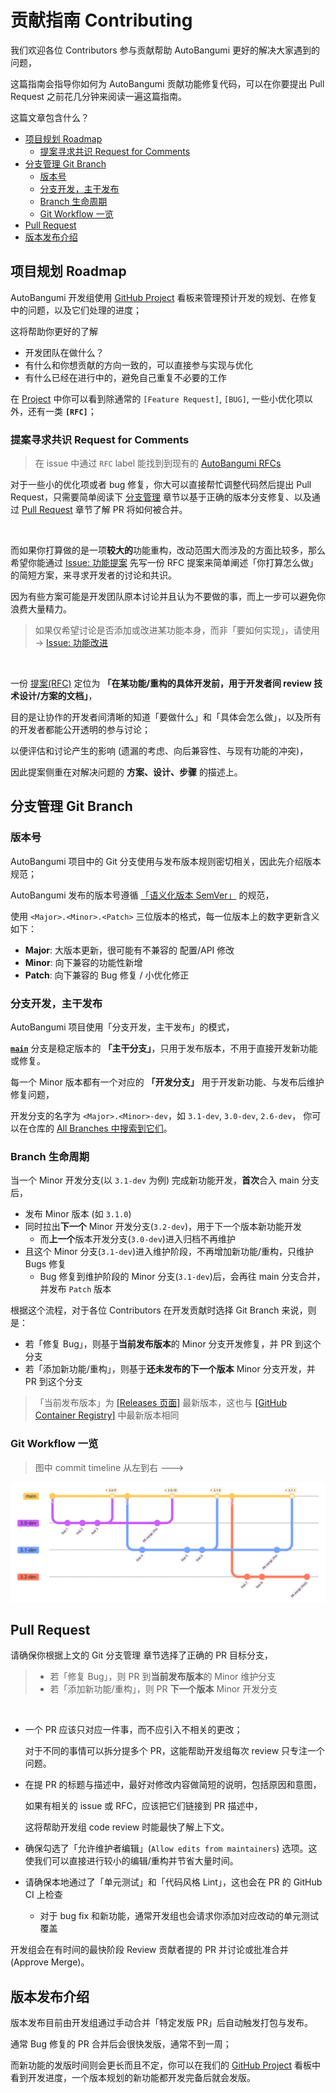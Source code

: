 # 贡献指南 Contributing

我们欢迎各位 Contributors 参与贡献帮助 AutoBangumi 更好的解决大家遇到的问题，

这篇指南会指导你如何为 AutoBangumi 贡献功能修复代码，可以在你要提出 Pull Request 之前花几分钟来阅读一遍这篇指南。

这篇文章包含什么？

- [项目规划 Roadmap](#项目规划-roadmap)
  - [提案寻求共识 Request for Comments](#提案寻求共识-request-for-comments)
- [分支管理 Git Branch](#分支管理-git-branch)
  - [版本号](#版本号)
  - [分支开发，主干发布](#分支开发主干发布)
  - [Branch 生命周期](#branch-生命周期)
  - [Git Workflow 一览](#git-workflow-一览)
- [Pull Request](#pull-request)
- [版本发布介绍](#版本发布介绍)


## 项目规划 Roadmap

AutoBangumi 开发组使用 [GitHub Project](https://github.com/EstrellaXD/Auto_Bangumi/projects?query=is%3Aopen) 看板来管理预计开发的规划、在修复中的问题，以及它们处理的进度；

这将帮助你更好的了解
- 开发团队在做什么？
- 有什么和你想贡献的方向一致的，可以直接参与实现与优化
- 有什么已经在进行中的，避免自己重复不必要的工作

在 [Project](https://github.com/EstrellaXD/Auto_Bangumi/projects?query=is%3Aopen) 中你可以看到除通常的 `[Feature Request]`, `[BUG]`, 一些小优化项以外，还有一类 **`[RFC]`**；

### 提案寻求共识 Request for Comments

> 在 issue 中通过 `RFC` label 能找到到现有的 [AutoBangumi RFCs](https://github.com/EstrellaXD/Auto_Bangumi/issues?q=is%3Aissue+label%3ARFC)

对于一些小的优化项或者 bug 修复，你大可以直接帮忙调整代码然后提出 Pull Request，只需要简单阅读下 [分支管理](#分支管理-Git-Branch) 章节以基于正确的版本分支修复、以及通过 [Pull Request](#Pull-Request) 章节了解 PR 将如何被合并。

<br/>

而如果你打算做的是一项**较大的**功能重构，改动范围大而涉及的方面比较多，那么希望你能通过 [Issue: 功能提案](https://github.com/EstrellaXD/Auto_Bangumi/issues/new?assignees=&labels=RFC&projects=&template=rfc.yml&title=%5BRFC%5D%3A+) 先写一份 RFC 提案来简单阐述「你打算怎么做」的简短方案，来寻求开发者的讨论和共识。

因为有些方案可能是开发团队原本讨论并且认为不要做的事，而上一步可以避免你浪费大量精力。
  
> 如果仅希望讨论是否添加或改进某功能本身，而非「要如何实现」，请使用 -> [Issue: 功能改进](https://github.com/EstrellaXD/Auto_Bangumi/issues/new?labels=feature+request&template=feature_request.yml&title=%5BFeature+Request%5D+)


<br/>

一份 [提案(RFC)](https://github.com/EstrellaXD/Auto_Bangumi/issues?q=is%3Aissue+is%3Aopen+label%3ARFC) 定位为 **「在某功能/重构的具体开发前，用于开发者间 review 技术设计/方案的文档」**，

目的是让协作的开发者间清晰的知道「要做什么」和「具体会怎么做」，以及所有的开发者都能公开透明的参与讨论；

以便评估和讨论产生的影响 (遗漏的考虑、向后兼容性、与现有功能的冲突)，

因此提案侧重在对解决问题的 **方案、设计、步骤** 的描述上。


## 分支管理 Git Branch

### 版本号

AutoBangumi 项目中的 Git 分支使用与发布版本规则密切相关，因此先介绍版本规范；

AutoBangumi 发布的版本号遵循 [「语义化版本 SemVer」](https://semver.org/lang/zh-CN/) 的规范，

使用 `<Major>.<Minor>.<Patch>` 三位版本的格式，每一位版本上的数字更新含义如下：

- **Major**: 大版本更新，很可能有不兼容的 配置/API 修改
- **Minor**: 向下兼容的功能性新增
- **Patch**: 向下兼容的 Bug 修复 / 小优化修正

### 分支开发，主干发布

AutoBangumi 项目使用「分支开发，主干发布」的模式，

[**`main`**](https://github.com/EstrellaXD/Auto_Bangumi/commits/main) 分支是稳定版本的 **「主干分支」**，只用于发布版本，不用于直接开发新功能或修复。

每一个 Minor 版本都有一个对应的 **「开发分支」** 用于开发新功能、与发布后维护修复问题，

开发分支的名字为 `<Major>.<Minor>-dev`，如 `3.1-dev`, `3.0-dev`, `2.6-dev`， 你可以在仓库的 [All Branches 中搜索到它们](https://github.com/EstrellaXD/Auto_Bangumi/branches/all?query=-dev)。


### Branch 生命周期

当一个 Minor 开发分支(以 `3.1-dev` 为例) 完成新功能开发，**首次**合入 main 分支后，
- 发布 Minor 版本 (如 `3.1.0`)
- 同时拉出**下一个** Minor 开发分支(`3.2-dev`)，用于下一个版本新功能开发
  - 而**上一个**版本开发分支(`3.0-dev`)进入归档不再维护
- 且这个 Minor 分支(`3.1-dev`)进入维护阶段，不再增加新功能/重构，只维护 Bugs 修复
  - Bug 修复到维护阶段的 Minor 分支(`3.1-dev`)后，会再往 main 分支合并，并发布 `Patch` 版本

根据这个流程，对于各位 Contributors 在开发贡献时选择 Git Branch 来说，则是：
- 若「修复 Bug」，则基于**当前发布版本**的 Minor 分支开发修复，并 PR 到这个分支
- 若「添加新功能/重构」，则基于**还未发布的下一个版本** Minor 分支开发，并 PR 到这个分支

> 「当前发布版本」为 [[Releases 页面]](https://github.com/EstrellaXD/Auto_Bangumi/releases) 最新版本，这也与 [[GitHub Container Registry]](https://github.com/EstrellaXD/Auto_Bangumi/pkgs/container/auto_bangumi) 中最新版本相同


### Git Workflow 一览

> 图中 commit timeline 从左到右 --->

![dev-branch](../image/dev/branch.png)


## Pull Request

请确保你根据上文的 Git 分支管理 章节选择了正确的 PR 目标分支，
> - 若「修复 Bug」，则 PR 到**当前发布版本**的 Minor 维护分支
> - 若「添加新功能/重构」，则 PR **下一个版本** Minor 开发分支

<br/>

- 一个 PR 应该只对应一件事，而不应引入不相关的更改；

  对于不同的事情可以拆分提多个 PR，这能帮助开发组每次 review 只专注一个问题。

- 在提 PR 的标题与描述中，最好对修改内容做简短的说明，包括原因和意图，
  
  如果有相关的 issue 或 RFC，应该把它们链接到 PR 描述中，
  
  这将帮助开发组 code review 时能最快了解上下文。

- 确保勾选了「允许维护者编辑」(`Allow edits from maintainers`) 选项。这使我们可以直接进行较小的编辑/重构并节省大量时间。

- 请确保本地通过了「单元测试」和「代码风格 Lint」，这也会在 PR 的 GitHub CI 上检查
  - 对于 bug fix 和新功能，通常开发组也会请求你添加对应改动的单元测试覆盖


开发组会在有时间的最快阶段 Review 贡献者提的 PR 并讨论或批准合并(Approve Merge)。

## 版本发布介绍

版本发布目前由开发组通过手动合并「特定发版 PR」后自动触发打包与发布。

通常 Bug 修复的 PR 合并后会很快发版，通常不到一周；

而新功能的发版时间则会更长而且不定，你可以在我们的 [GitHub Project](https://github.com/EstrellaXD/Auto_Bangumi/projects?query=is%3Aopen) 看板中看到开发进度，一个版本规划的新功能都开发完备后就会发版。

